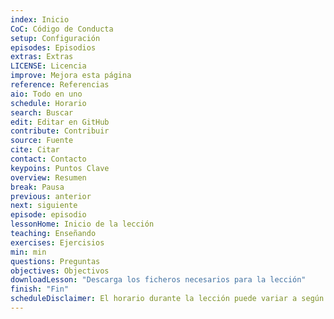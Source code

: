 ```yaml
---
index: Inicio
CoC: Código de Conducta
setup: Configuración
episodes: Episodios
extras: Extras
LICENSE: Licencia
improve: Mejora esta página
reference: Referencias
aio: Todo en uno
schedule: Horario
search: Buscar
edit: Editar en GitHub
contribute: Contribuir
source: Fuente
cite: Citar
contact: Contacto
keypoins: Puntos Clave
overview: Resumen
break: Pausa
previous: anterior
next: siguiente
episode: episodio
lessonHome: Inicio de la lección
teaching: Enseñando
exercises: Ejercisios
min: min
questions: Preguntas
objectives: Objectivos
downloadLesson: "Descarga los ficheros necesarios para la lección"
finish: "Fin"
scheduleDisclaimer: El horario durante la lección puede variar a según los temas y preguntas que eliga el instructor.
---
```

